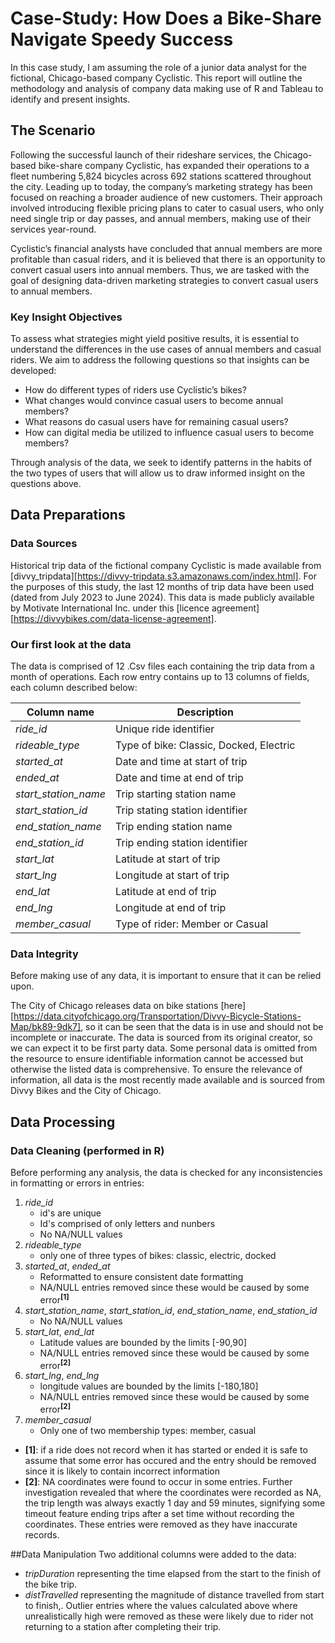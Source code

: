 # Case-Study: How Does a Bike-Share Navigate Speedy Success
In this case study, I am assuming the role of a junior data analyst for the fictional, Chicago-based company Cyclistic.  This report will outline the methodology and analysis of company data making use of R and Tableau to identify and present insights.

## The Scenario
Following the successful launch of their rideshare services, the Chicago-based bike-share company Cyclistic, has expanded their operations to a fleet numbering 5,824 bicycles across 692 stations scattered throughout the city.  Leading up to today, the company’s marketing strategy has been focused on reaching a broader audience of new customers. Their approach involved introducing flexible pricing plans to cater to casual users, who only need single trip or day passes, and annual members, making use of their services year-round.

Cyclistic’s financial analysts have concluded that annual members are more profitable than casual riders, and it is believed that there is an opportunity to convert casual users into annual members.  Thus, we are tasked with the goal of designing data-driven marketing strategies to convert casual users to annual members. 

### Key Insight Objectives
To assess what strategies might yield positive results, it is essential to understand the differences in the use cases of annual members and casual riders.  We aim to address the following questions so that insights can be developed:

* How do different types of riders use Cyclistic’s bikes?
* What changes would convince casual users to become annual members?
* What reasons do casual users have for remaining casual users?
* How can digital media be utilized to influence casual users to become members?

Through analysis of the data, we seek to identify patterns in the habits of the two types of users that will allow us to draw informed insight on the questions above.

## Data Preparations
### Data Sources
Historical trip data of the fictional company Cyclistic is made available from [divvy_tripdata][https://divvy-tripdata.s3.amazonaws.com/index.html].  For the purposes of this study, the last 12 months of trip data have been used (dated from July 2023 to June 2024).  This data is made publicly available by Motivate International Inc. under this [licence agreement][https://divvybikes.com/data-license-agreement].

### Our first look at the data
The data is comprised of 12 .Csv files each containing the trip data from a month of operations. Each row entry contains up to 13 columns of fields, each column described below:

Column name         |        Description
------------------- | ---------------------------------------------------
_ride_id_           |        Unique ride identifier
_rideable_type_     |     	 Type of bike: Classic, Docked, Electric
_started_at_        |        Date and time at start of trip
_ended_at_          |        Date and time at end of trip
_start_station_name_|	  	   Trip starting station name
_start_station_id_  |  	     Trip stating station identifier
_end_station_name_  |  	   	 Trip ending station name
_end_station_id_    |   	   Trip ending station identifier
_start_lat_         |        Latitude at start of trip 
_start_lng_         |        Longitude at start of trip
_end_lat_           |        Latitude at end of trip
_end_lng_           |        Longitude at end of trip  
_member_casual_     |    	 	 Type of rider: Member or Casual 

### Data Integrity
Before making use of any data, it is important to ensure that it can be relied upon.

The City of Chicago releases data on bike stations [here][https://data.cityofchicago.org/Transportation/Divvy-Bicycle-Stations-Map/bk89-9dk7], so it can be seen that the data is in use and should not be incomplete or inaccurate. The data is sourced from its original creator, so we can expect it to be first party data.  Some personal data is omitted from the resource to ensure identifiable information cannot be accessed but otherwise the listed data is comprehensive.  To ensure the relevance of information, all data is the most recently made available and is sourced from Divvy Bikes and the City of Chicago.

## Data Processing
### Data Cleaning (performed in R)
Before performing any analysis, the data is checked for any inconsistencies in formatting or errors in entries:
1. _ride_id_
   * id's are unique
   * Id's comprised of only letters and nunbers
   * No NA/NULL values
2. _rideable_type_
   * only one of three types of bikes: classic, electric, docked
3. _started_at_, _ended_at_
   * Reformatted to ensure consistent date formatting
   * NA/NULL entries removed since these would be caused by some error<sup>**[1]**<sup>
4. _start_station_name_, _start_station_id_, _end_station_name_, _end_station_id_
   * No NA/NULL values
5. _start_lat_, _end_lat_
    * Latitude values are bounded by the limits [-90,90]
    * NA/NULL entries removed since these would be caused by some error<sup>**[2]**<sup>
6. _start_lng_, _end_lng_
    * longitude values are bounded by the limits [-180,180]
    * NA/NULL entries removed since these would be caused by some error<sup>**[2]**<sup>
7. _member_casual_
   * Only one of two membership types: member, casual

* **[1]**: if a ride does not record when it has started or ended it is safe to assume that some error has occured and the entry should be removed since it is likely to contain incorrect information
* **[2]**: NA coordinates were found to occur in some entries.  Further investigation revealed that where the coordinates were recorded as NA, the trip length was always exactly 1 day and 59 minutes, signifying some timeout feature ending trips after a set time without recording the coordinates.  These entries were removed as they have inaccurate records.

##Data Manipulation
Two additional columns were added to the data:
* _tripDuration_ representing the time elapsed from the start to the finish of the bike trip.
* _distTravelled_ representing the magnitude of distance travelled from start to finish,.
Outlier entries where the values calculated above where unrealistically high were removed as these were likely due to rider not returning to a station after completing their trip.
